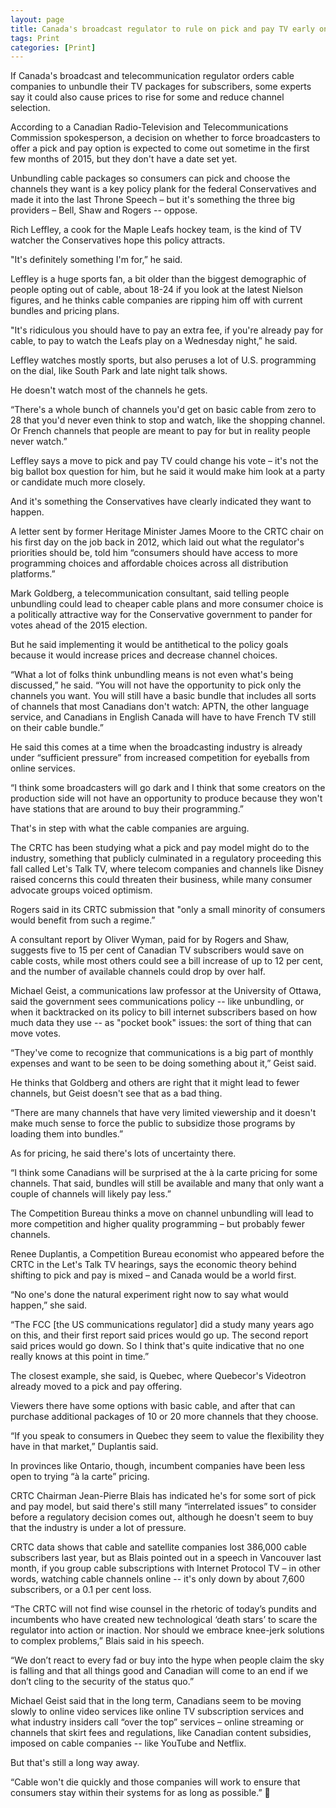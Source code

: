 ```yaml
---
layout: page
title: Canada's broadcast regulator to rule on pick and pay TV early on in election year
tags: Print
categories: [Print]
---
```


<p>     If Canada's broadcast and telecommunication regulator orders cable companies to unbundle their TV packages for subscribers, some experts say it could also cause prices to rise for some and reduce channel selection.</p>

  According to a Canadian Radio-Television and Telecommunications Commission spokesperson, a decision on whether to force broadcasters to offer a pick and pay option is expected to come out sometime in the first few months of 2015, but they don't have a date set yet.

  Unbundling cable packages so consumers can pick and choose the channels they want is a key policy plank for the federal Conservatives and made it into the last Throne Speech – but it's something the three big providers – Bell, Shaw and Rogers -- oppose.

  Rich Leffley, a cook for the Maple Leafs hockey team, is the kind of TV watcher the Conservatives hope this policy attracts.

  "It's definitely something I'm for,” he said.

  Leffley is a huge sports fan, a bit older than the biggest demographic of people opting out of cable, about 18-24 if you look at the latest Nielson figures, and he thinks cable companies are ripping him off with current bundles and pricing plans.

  "It's ridiculous you should have to pay an extra fee, if you're already pay for cable, to pay to watch the Leafs play on a Wednesday night,” he said.

   Leffley watches mostly sports, but also peruses a lot of U.S. programming on the dial, like South Park and late night talk shows.

   He doesn't watch most of the channels he gets.

   “There's a whole bunch of channels you'd get on basic cable from zero to 28 that you'd never even think to stop and watch, like the shopping channel. Or French channels that people are meant to pay for but in reality people never watch.”

   Leffley says a move to pick and pay TV could change his vote – it's not the big ballot box question for him, but he said it would make him look at a party or candidate much more closely.

   And it's something the Conservatives have clearly indicated they want to happen.

   A letter sent by former Heritage Minister James Moore to the CRTC chair on his first day on the job back in 2012, which laid out what the regulator's priorities should be, told him  “consumers should have access to more programming choices and affordable choices across all distribution platforms.”

   Mark Goldberg, a telecommunication consultant, said telling people unbundling could lead to cheaper cable plans and more consumer choice is a politically attractive way for the Conservative government to pander for votes ahead of the 2015 election.

   But he said implementing it would be antithetical to the policy goals because it would increase prices and decrease channel choices.

   “What a lot of folks think unbundling means is not even what's being discussed,” he said.       “You will not have the opportunity to pick only the channels you want. You will still have a basic bundle that includes all sorts of channels that most Canadians don't watch: APTN, the other language service, and Canadians in English Canada will have to have French TV still on their cable bundle.”

   He said this comes at a time when the broadcasting industry is already under “sufficient pressure” from increased competition for eyeballs from online services.

   “I think some broadcasters will go dark and I think that some creators on the production side will not have an opportunity to produce because they won't have stations that are around to buy their programming.”

   That's in step with what the cable companies are arguing.

   The CRTC has been studying what a pick and pay model might do to the industry, something that publicly culminated in a regulatory proceeding this fall called Let's Talk TV, where telecom companies and channels like Disney raised concerns this could threaten their business, while many consumer advocate groups voiced optimism.

   Rogers said in its CRTC submission that "only a small minority of consumers would benefit from such a regime.”

   A consultant report by Oliver Wyman, paid for by Rogers and Shaw, suggests five to 15 per cent of Canadian TV subscribers would save on cable costs, while most others could see a bill increase of up to 12 per cent, and the number of available channels could drop by over half.

   Michael Geist, a communications law professor at the University of Ottawa, said the government sees communications policy -- like unbundling, or when it backtracked on its policy to bill internet subscribers based on how much data they use -- as "pocket book" issues: the sort of thing that can move votes.

   “They've come to recognize that communications is a big part of monthly expenses and want to be seen to be doing something about it,” Geist said.

   He thinks that Goldberg and others are right that it might lead to fewer channels, but Geist doesn't see that as a bad thing.

   “There are many channels that have very limited viewership and it doesn't make much sense to force the public to subsidize those programs by loading them into bundles.”

   As for pricing, he said there's lots of uncertainty there.

   “I think some Canadians will be surprised at the à la carte pricing for some channels. That said, bundles will still be available and many that only want a couple of channels will likely pay less.”

   The Competition Bureau thinks a move on channel unbundling will lead to more competition and higher quality programming – but probably fewer channels.

   Renee Duplantis, a Competition Bureau economist who appeared before the CRTC in the Let's Talk TV hearings, says the economic theory behind shifting to pick and pay is mixed – and Canada would be a world first.

   “No one's done the natural experiment right now to say what would happen,” she said.

   “The FCC [the US communications regulator] did a study many years ago on this, and their first report said prices would go up. The second report said prices would go down. So I think that's quite indicative that no one really knows at this point in time.”

   The closest example, she said, is Quebec, where Quebecor's Videotron already moved to a pick and pay offering.

   Viewers there have some options with basic cable, and after that can purchase additional packages of 10 or 20 more channels that they choose.

   “If you speak to consumers in Quebec they seem to value the flexibility they have in that market,” Duplantis said.

   In provinces like Ontario, though, incumbent companies have been less open to trying “à la carte” pricing.

   CRTC Chairman Jean-Pierre Blais has indicated he's for some sort of pick and pay model, but said there's still many “interrelated issues” to consider before a regulatory decision comes out, although he doesn't seem to buy that the industry is under a lot of pressure.

   CRTC data shows that cable and satellite companies lost 386,000 cable subscribers last year, but as Blais pointed out in a speech in Vancouver last month, if you group cable subscriptions with Internet Protocol TV – in other words, watching cable channels online -- it's only down by about 7,600 subscribers, or a 0.1 per cent loss.

   “The CRTC will not find wise counsel in the rhetoric of today’s pundits and incumbents who have created new technological ‘death stars’ to scare the regulator into action or inaction. Nor should we embrace knee-jerk solutions to complex problems,” Blais said in his speech.

   “We don’t react to every fad or buy into the hype when people claim the sky is falling and that all things good and Canadian will come to an end if we don’t cling to the security of the status quo.”

   Michael Geist said that in the long term, Canadians seem to be moving slowly to online video services like online TV subscription services and what industry insiders call “over the top” services – online streaming or channels that skirt fees and regulations, like Canadian content subsidies, imposed on cable companies -- like YouTube and Netflix.

   But that's still a long way away.

   “Cable won't die quickly and those companies will work to ensure that consumers stay within their systems for as long as possible.”

